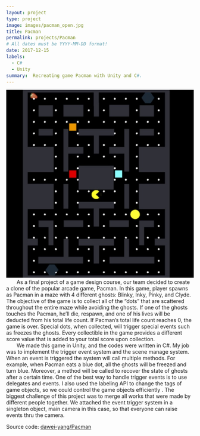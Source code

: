 ```yaml
---
layout: project
type: project
image: images/pacman_open.jpg
title: Pacman
permalink: projects/Pacman
# All dates must be YYYY-MM-DD format!
date: 2017-12-15
labels:
  - C#
  - Unity
summary:  Recreating game Pacman with Unity and C#.
---
```

<div >
  <img class="center rounded" src="../images/pacman.jpg">
</div>

<div style="text-indent:2em">
  As a final project of a game design course, our team decided to create a clone of the popular arcade game, Pacman. In this game, player spawns as Pacman in a maze with 4 different ghosts: Blinky, Inky, Pinky, and Clyde. The objective of the game is to collect all of the “dots” that are scattered throughout the entire maze while avoiding the ghosts. If one of the ghosts touches the Pacman, he’ll die, respawn, and one of his lives will be deducted from his total life count. If Pacman’s total life count reaches 0, the game is over. Special dots, when collected, will trigger special events such as freezes the ghosts. Every collectible in the game provides a different score value that is added to your total score upon collection.
</div>
<div style="text-indent:2em">
   We made this game in Unity, and the codes were written in C#. My job was to implement the trigger event system and the scene manage system. When an event is triggered the system will call multiple methods. For example, when Pacman eats a blue dot, all the ghosts will be freezed and turn blue. Moreover, a method will be called to recover the state of ghosts after a certain time. One of the best way to handle trigger events is to use delegates and events. I also used the labeling API to change the tags of game objects, so we could control the game objects efficiently . The biggest challenge of this project was to merge all works that were made by different people together. We attached the event trigger system in a singleton object, main camera in this case, so that everyone can raise events thru the camera.
</div>
<div>

Source code: <a href="https://github.com/dawei-yang/Pacman"><i class="large github icon "></i>dawei-yang/Pacman</a>
</div>
